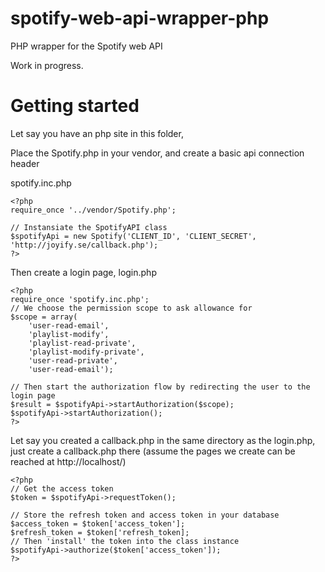 spotify-web-api-wrapper-php
===========================

PHP wrapper for the Spotify web API

Work in progress.

# Getting started

Let say you have an php site in this folder, 

Place the Spotify.php in your vendor, and create a basic api connection header

spotify.inc.php

    <?php
    require_once '../vendor/Spotify.php';
    
    // Instansiate the SpotifyAPI class
    $spotifyApi = new Spotify('CLIENT_ID', 'CLIENT_SECRET', 'http://joyify.se/callback.php');
    ?>
    
Then create a login page, login.php

    <?php
    require_once 'spotify.inc.php';
    // We choose the permission scope to ask allowance for
    $scope = array(
        'user-read-email', 
        'playlist-modify', 
        'playlist-read-private', 
        'playlist-modify-private', 
        'user-read-private', 
        'user-read-email');
        
    // Then start the authorization flow by redirecting the user to the login page
    $result = $spotifyApi->startAuthorization($scope);
    $spotifyApi->startAuthorization();
    ?>
   
Let say you created a callback.php in the same directory as the login.php, just create a callback.php there (assume the pages we create can be reached at http://localhost/)

    <?php
    // Get the access token 
    $token = $spotifyApi->requestToken();
    
    // Store the refresh token and access token in your database
    $access_token = $token['access_token'];
    $refresh_token = $token['refresh_token];
    // Then 'install' the token into the class instance
    $spotifyApi->authorize($token['access_token']);
    ?>
    


